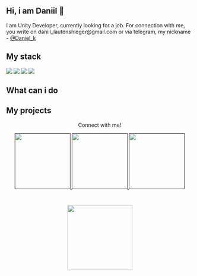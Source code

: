 ## Hi, i am Daniil 👋

<p>I am Unity Developer, currently looking for a job.
For connection with me, you write on daniil_lautenshleger@gmail.com
or via telegram, my nickname - <a href="https://t.me/Danie_lk">@Daniel_k</a>
</p>

<h2>My stack</h2>
<p align="left">
  <img src="https://img.shields.io/badge/Unity-100000?style=for-the-badge&logo=unity&logoColor=white"/>
  <img src="https://img.shields.io/badge/C%23-239120?style=for-the-badge&logo=csharp&logoColor=white"/>
  <img src="https://img.shields.io/badge/Adobe%20Photoshop-31A8FF?style=for-the-badge&logo=Adobe%20Photoshop&logoColor=black"/>
  <img src="https://img.shields.io/badge/Jira-0052CC?style=for-the-badge&logo=Jira&logoColor=white"/>
</p>

<h2>What can i do</h2>
<p>
  <div>
    
  </div>
</p>

<h2>My projects</h2>
<p>
  
</p>


<p align="center">Connect with me!</p>
<p align="center">
  <a href="">
    <img height=150 src="https://img.shields.io/badge/LinkedIn-0077B5?style=for-the-badge&logo=linkedin&logoColor=white"/>
  </a>
  <a href="">
    <img height=150 src="https://img.shields.io/badge/Telegram-2CA5E0?style=for-the-badge&logo=telegram&logoColor=white"/>
  </a>
  <a href="">
    <img height=150 src="https://img.shields.io/badge/Gmail-D14836?style=for-the-badge&logo=gmail&logoColor=white"
  </a>
</p>



<!--
**Risen12/Risen12** is a ✨ _special_ ✨ repository because its `README.md` (this file) appears on your GitHub profile.

Here are some ideas to get you started:

- 🔭 I’m currently working on ...
- 🌱 I’m currently learning ...
- 👯 I’m looking to collaborate on ...
- 🤔 I’m looking for help with ...
- 💬 Ask me about ...
- 📫 How to reach me: ...
- 😄 Pronouns: ...
- ⚡ Fun fact: ...
-->


<div align="center" style="margin: 40px 0">
   <a href="https://github.com/romankh3/github-profile-views-counter">
       <img width="175px" src="https://komarev.com/ghpvc/?username=romankh3&color=DE002D">
   </a>
</div>
